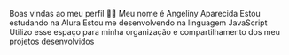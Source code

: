 Boas vindas ao meu perfil 💙💙
Meu nome é Angeliny Aparecida
Estou estudando na Alura
Estou me desenvolvendo na linguagem JavaScript
Utilizo esse espaço para minha organização e compartilhamento dos meu projetos desenvolvidos

